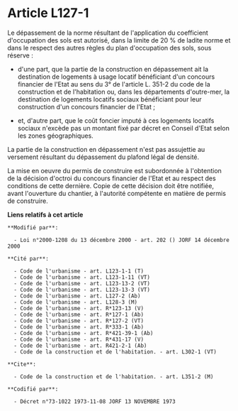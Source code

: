 # Article L127-1

Le dépassement de la norme résultant de l'application du coefficient d'occupation des sols est autorisé, dans la limite de 20
% de ladite norme et dans le respect des autres règles du plan d'occupation des sols, sous réserve :

- d'une part, que la partie de la construction en dépassement ait la destination de logements à usage locatif bénéficiant
d'un concours financier de l'Etat au sens du 3° de l'article L. 351-2 du code de la construction et de l'habitation ou, dans
les départements d'outre-mer, la destination de logements locatifs sociaux bénéficiant pour leur construction d'un concours
financier de l'Etat ;

- et, d'autre part, que le coût foncier imputé à ces logements locatifs sociaux n'excède pas un montant fixé par décret en
Conseil d'Etat selon les zones géographiques. 

La partie de la construction en dépassement n'est pas assujettie au versement résultant du dépassement du plafond légal de
densité. 

La mise en oeuvre du permis de construire est subordonnée à l'obtention de la décision d'octroi du concours financier de
l'Etat et au respect des conditions de cette dernière. Copie de cette décision doit être notifiée, avant l'ouverture du
chantier, à l'autorité compétente en matière de permis de construire.

**Liens relatifs à cet article**

	**Modifié par**:

	  - Loi n°2000-1208 du 13 décembre 2000 - art. 202 () JORF 14 décembre 2000

	**Cité par**:

	  - Code de l'urbanisme - art. L123-1-1 (T)
	  - Code de l'urbanisme - art. L123-1-11 (VT)
	  - Code de l'urbanisme - art. L123-13-2 (VT)
	  - Code de l'urbanisme - art. L123-13-3 (VT)
	  - Code de l'urbanisme - art. L127-2 (Ab)
	  - Code de l'urbanisme - art. L128-3 (M)
	  - Code de l'urbanisme - art. R*123-13 (V)
	  - Code de l'urbanisme - art. R*127-1 (Ab)
	  - Code de l'urbanisme - art. R*127-2 (VT)
	  - Code de l'urbanisme - art. R*333-1 (Ab)
	  - Code de l'urbanisme - art. R*421-39-1 (Ab)
	  - Code de l'urbanisme - art. R*431-17 (V)
	  - Code de l'urbanisme - art. R421-2-1 (Ab)
	  - Code de la construction et de l'habitation. - art. L302-1 (VT)

	**Cite**:

	  - Code de la construction et de l'habitation. - art. L351-2 (M)

	**Codifié par**:

	  - Décret n°73-1022 1973-11-08 JORF 13 NOVEMBRE 1973
